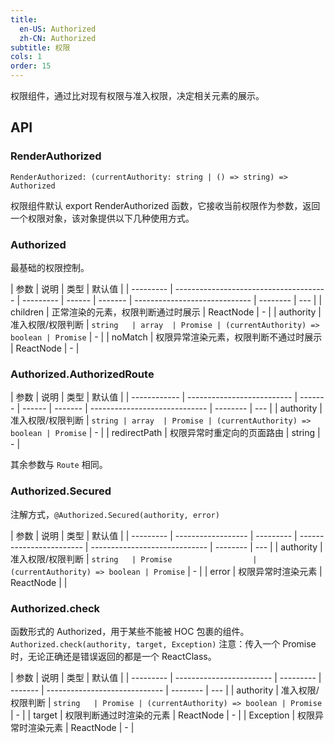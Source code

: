 ```yaml
---
title:
  en-US: Authorized
  zh-CN: Authorized
subtitle: 权限
cols: 1
order: 15
---
```


权限组件，通过比对现有权限与准入权限，决定相关元素的展示。

## API

### RenderAuthorized

`RenderAuthorized: (currentAuthority: string | () => string) => Authorized`

权限组件默认 export RenderAuthorized 函数，它接收当前权限作为参数，返回一个权限对象，该对象提供以下几种使用方式。

### Authorized

最基础的权限控制。

| 参数      | 说明                                   | 类型      | 默认值 |
| --------- | -------------------------------------- | --------- | ------ | ------- | ----------------------------- | -------- | --- |
| children  | 正常渲染的元素，权限判断通过时展示     | ReactNode | -      |
| authority | 准入权限/权限判断                      | `string   | array  | Promise | (currentAuthority) => boolean | Promise` | -   |
| noMatch   | 权限异常渲染元素，权限判断不通过时展示 | ReactNode | -      |

### Authorized.AuthorizedRoute

| 参数         | 说明                       | 类型    | 默认值 |
| ------------ | -------------------------- | ------- | ------ | ------- | ----------------------------- | -------- | --- |
| authority    | 准入权限/权限判断          | `string | array  | Promise | (currentAuthority) => boolean | Promise` | -   |
| redirectPath | 权限异常时重定向的页面路由 | string  | -      |

其余参数与 `Route` 相同。

### Authorized.Secured

注解方式，`@Authorized.Secured(authority, error)`

| 参数      | 说明               | 类型      | 默认值                   |
| --------- | ------------------ | --------- | ------------------------ | ----------------------------- | -------- | --- |
| authority | 准入权限/权限判断  | `string   | Promise                  | (currentAuthority) => boolean | Promise` | -   |
| error     | 权限异常时渲染元素 | ReactNode | <Exception type="403" /> |

### Authorized.check

函数形式的 Authorized，用于某些不能被 HOC 包裹的组件。 `Authorized.check(authority, target, Exception)` 注意：传入一个 Promise 时，无论正确还是错误返回的都是一个 ReactClass。

| 参数      | 说明                     | 类型      | 默认值  |
| --------- | ------------------------ | --------- | ------- | ----------------------------- | -------- | --- |
| authority | 准入权限/权限判断        | `string   | Promise | (currentAuthority) => boolean | Promise` | -   |
| target    | 权限判断通过时渲染的元素 | ReactNode | -       |
| Exception | 权限异常时渲染元素       | ReactNode | -       |
